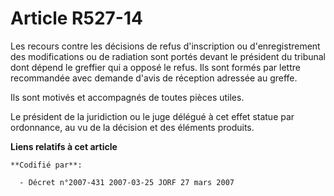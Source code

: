 # Article R527-14

Les recours contre les décisions de refus d'inscription ou d'enregistrement des modifications ou de radiation sont portés
devant le président du tribunal dont dépend le greffier qui a opposé le refus. Ils sont formés par lettre recommandée avec
demande d'avis de réception adressée au greffe.

Ils sont motivés et accompagnés de toutes pièces utiles.

Le président de la juridiction ou le juge délégué à cet effet statue par ordonnance, au vu de la décision et des éléments
produits.

**Liens relatifs à cet article**

	**Codifié par**:

	  - Décret n°2007-431 2007-03-25 JORF 27 mars 2007
